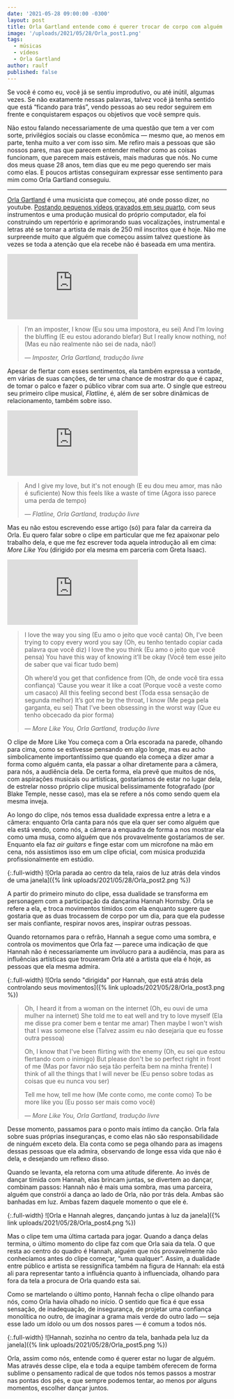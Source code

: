 ```yaml
---
date: '2021-05-28 09:00:00 -0300'
layout: post
title: Orla Gartland entende como é querer trocar de corpo com alguém
image: '/uploads/2021/05/28/Orla_post1.png'
tags:
  - músicas
  - vídeos
  - Orla Gartland
author: raulf
published: false
---
```


Se você é como eu, você já se sentiu improdutivo, ou até inútil, algumas vezes. Se não exatamente nessas palavras, talvez você já tenha sentido que está “ficando para trás”, vendo pessoas ao seu redor seguirem em frente e conquistarem espaços ou objetivos que você sempre quis.

Não estou falando necessariamente de uma questão que tem a ver com sorte, privilégios sociais ou classe econômica — mesmo que, ao menos em parte, tenha muito a ver com isso sim. Me refiro mais a pessoas que são nossos pares, mas que parecem entender melhor como as coisas funcionam, que parecem mais estáveis, mais maduras que nós. No cume dos meus quase 28 anos, tem dias que eu me pego querendo ser mais como elas. E poucos artistas conseguiram expressar esse sentimento para mim como Orla Gartland conseguiu.

---

[Orla Gartland](https://www.youtube.com/channel/UCePJhYKT0qg7u3oxSw_laXw) é uma musicista que começou, até onde posso dizer, no youtube. [Postando pequenos vídeos gravados em seu quarto](https://www.youtube.com/watch?v=ixeffqixfZQ), com seus instrumentos e uma produção musical do próprio computador, ela foi construindo um repertório e aprimorando suas vocalizações, instrumental e letras até se tornar a artista de mais de 250 mil inscritos que é hoje. Não me surpreende muito que alguém que começou assim talvez questione às vezes se toda a atenção que ela recebe não é baseada em uma mentira.

<iframe class="full-width" src="https://www.youtube-nocookie.com/embed/9zjImimUmdA" title="Orla Gartland — Imposter (Clipe)" frameborder="0" allow="accelerometer; autoplay; clipboard-write; encrypted-media; gyroscope; picture-in-picture" allowfullscreen></iframe>

>I’m an imposter, I know
>(Eu sou uma impostora, eu sei)
>And I’m loving the bluffing
>(E eu estou adorando blefar)
>But I really know nothing, no!
>(Mas eu não realmente não sei de nada, não!)
>
> <cite>— Imposter, Orla Gartland, tradução livre</cite>

Apesar de flertar com esses sentimentos, ela também expressa a vontade, em várias de suas canções, de ter uma chance de mostrar do que é capaz, de tomar o palco e fazer o público vibrar com sua arte. O single que estreou seu primeiro clipe musical, _Flatline_, é, além de ser sobre dinâmicas de relacionamento, também sobre isso.

<iframe class="full-width" src="https://www.youtube-nocookie.com/embed/FfXHfP9d7OA" title="Orla Gartland — Flatline (Clipe)" frameborder="0" allow="accelerometer; autoplay; clipboard-write; encrypted-media; gyroscope; picture-in-picture" allowfullscreen></iframe>

>And I give my love, but it's not enough
>(E eu dou meu amor, mas não é suficiente)
>Now this feels like a waste of time
>(Agora isso parece uma perda de tempo)
>
> <cite>— Flatline, Orla Gartland, tradução livre</cite>

Mas eu não estou escrevendo esse artigo (só) para falar da carreira da Orla. Eu quero falar sobre o clipe em particular que me fez apaixonar pelo trabalho dela, e que me fez escrever toda aquela introdução ali em cima: _More Like You_ (dirigido por ela mesma em parceria com Greta Isaac).

<iframe class="full-width" src="https://www.youtube-nocookie.com/embed/rKWJICaKYGY" title="Orla Gartland — More Like You (Clipe)" frameborder="0" allow="accelerometer; autoplay; clipboard-write; encrypted-media; gyroscope; picture-in-picture" allowfullscreen></iframe>

>I love the way you sing
>(Eu amo o jeito que você canta)
>Oh, I’ve been trying to copy every word you say
>(Oh, eu tenho tentado copiar cada palavra que você diz)
>I love the you think
>(Eu amo o jeito que você pensa)
>You have this way of knowing it’ll be okay
>(Você tem esse jeito de saber que vai ficar tudo bem)
>      
>Oh where’d you get that confidence from
>(Oh, de onde você tira essa confiança)
>‘Cause you wear it like a coat
>(Porque você a veste como um casaco)
>All this feeling second best
>(Toda essa sensação de segunda melhor)
>It’s got me by the throat, I know
>(Me pega pela garganta, eu sei)
>That I’ve been obsessing in the worst way
>(Que eu tenho obcecado da pior forma)
>
> <cite>— More Like You, Orla Gartland, tradução livre</cite>

O clipe de More Like You começa com a Orla escorada na parede, olhando para cima, como se estivesse pensando em algo longe, mas eu acho simbolicamente importantíssimo que quando ela começa a dizer amar a forma como alguém canta, ela passar a olhar diretamente para a câmera, para nós, a audiência dela. De certa forma, ela prevê que muitos de nós, com aspirações musicais ou artísticas, gostaríamos de estar no lugar dela, de estrelar nosso próprio clipe musical belissimamente fotografado (por Blake Temple, nesse caso), mas ela se refere a nós como sendo quem ela mesma inveja.

Ao longo do clipe, nós temos essa dualidade expressa entre a letra e a câmera: enquanto Orla canta para nós que ela quer ser como alguém que ela está vendo, como nós, a câmera a enquadra de forma a nos mostrar ela como uma musa, como alguém que nós provavelmente gostaríamos de ser. Enquanto ela faz _air guitars_ e finge estar com um microfone na mão em cena, nós assistimos isso em um clipe oficial, com música produzida profissionalmente em estúdio.

{:.full-width}
![Orla parada ao centro da tela, raios de luz atrás dela vindos de uma janela]({% link uploads/2021/05/28/Orla_post2.png %})

A partir do primeiro minuto do clipe, essa dualidade se transforma em personagem com a participação da dançarina Hannah Hornsby. Orla se refere a ela, e troca movimentos tímidos com ela enquanto sugere que gostaria que as duas trocassem de corpo por um dia, para que ela pudesse ser mais confiante, respirar novos ares, inspirar outras pessoas.

Quando retornamos para o refrão, Hannah a segue como uma sombra, e controla os movimentos que Orla faz — parece uma indicação de que Hannah não é necessariamente um invólucro para a audiência, mas para as influências artísticas que trouxeram Orla até a artista que ela é hoje, as pessoas que ela mesma admira.

{:.full-width}
![Orla sendo "dirigida" por Hannah, que está atrás dela controlando seus movimentos]({% link uploads/2021/05/28/Orla_post3.png %})

>Oh, I heard it from a woman on the internet
>(Oh, eu ouvi de uma mulher na internet)
>She told me to eat well and try to love myself
>(Ela me disse pra comer bem e tentar me amar)
>Then maybe I won't wish that I was someone else
>(Talvez assim eu não desejaria que eu fosse outra pessoa)
>
>Oh, I know that I've been flirting with the enemy
>(Oh, eu sei que estou flertando com o inimigo)
>But please don't be so perfect right in front of me
>(Mas por favor não seja tão perfeita bem na minha frente)
>I think of all the things that I will never be
>(Eu penso sobre todas as coisas que eu nunca vou ser)
>
>Tell me how, tell me how
>(Me conte como, me conte como)
>To be more like you
>(Eu posso ser mais como você)
>
> <cite>— More Like You, Orla Gartland, tradução livre</cite>

Desse momento, passamos para o ponto mais íntimo da canção. Orla fala sobre suas próprias inseguranças, e como elas não são responsabilidade de ninguém exceto dela. Ela conta como se pega olhando para as imagens dessas pessoas que ela admira, observando de longe essa vida que não é dela, e desejando um reflexo disso.

Quando se levanta, ela retorna com uma atitude diferente. Ao invés de dançar tímida com Hannah, elas brincam juntas, se divertem ao dançar, combinam passos: Hannah não é mais uma sombra, mas uma parceira, alguém que constrói a dança ao lado de Orla, não por trás dela. Ambas são banhadas em luz. Ambas fazem daquele momento o que ele é.

{:.full-width}
![Orla e Hannah alegres, dançando juntas à luz da janela]({% link uploads/2021/05/28/Orla_post4.png %})

Mas o clipe tem uma última cartada para jogar. Quando a dança delas termina, o último momento do clipe faz com que Orla saia da tela. O que resta ao centro do quadro é Hannah, alguém que nós provavelmente não conhecíamos antes do clipe começar, “uma qualquer”. Assim, a dualidade entre público e artista se ressignifica também na figura de Hannah: ela está ali para representar tanto a influência quanto à influenciada, olhando para fora da tela a procura de Orla quando esta sai.

Como se martelando o último ponto, Hannah fecha o clipe olhando para nós, como Orla havia olhado no início. O sentido que fica é que essa sensação, de inadequação, de insegurança, de projetar uma confiança monolítica no outro, de imaginar a grama mais verde do outro lado — seja esse lado um ídolo ou um dos nossos pares — é comum a todos nós.

{:.full-width}
![Hannah, sozinha no centro da tela, banhada pela luz da janela]({% link uploads/2021/05/28/Orla_post5.png %})

Orla, assim como nós, entende como é querer estar no lugar de alguém. Mas através desse clipe, ela e toda a equipe também oferecem de forma sublime o pensamento radical de que todos nós temos passos a mostrar nas pontas dos pés, e que sempre podemos tentar, ao menos por alguns momentos, escolher dançar juntos.
